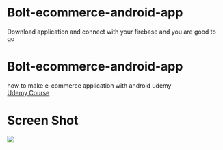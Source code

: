 # Bolt-ecommerce-android-app   
Download application and connect with your firebase and you are good to go   

# Bolt-ecommerce-android-app   
how to make e-commerce application with android udemy   
[Udemy Course](https://www.udemy.com/course/how-to-make-an-e-commerce-application-with-android/?referralCode=1D5E905A182724062B1B)


# Screen Shot   

![](https://media.giphy.com/media/IgeEGHbyznUlkbPDni/source.gif)

